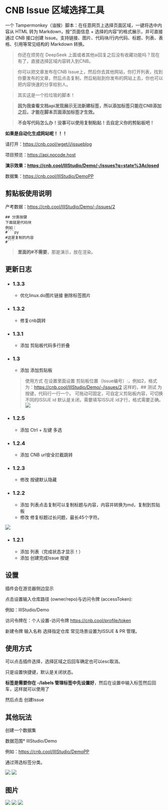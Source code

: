 # CNB Issue 区域选择工具

一个 Tampermonkey（油猴）脚本：在任意网页上选择页面区域，一键将选中内容从 HTML 转为 Markdown，按“页面信息 + 选择的内容”的格式展示，并可直接通过 CNB 接口创建 Issue。支持链接、图片、代码块/行内代码、标题、列表、表格、引用等常见结构的 Markdown 转换。

> 你还在烦劳在 DeepSeek 上面或者其他ai回复之后没有收藏功能吗？现在有了，直接选择区域内容转入到CNB。

> 你可以把文章发布在CNB Issue上，然后你去其他网站，你打开列表，找到你要发布的文章，然后点击复制，然后粘贴到你发布的网站上去，你也可以把内容快速的分享给别人。

> 其实这是一个捡垃圾的脚本！

> **因为我查看文档api发现展示无法新建标签，所以添加标签只能在CNB添加之后，才能在脚本页面添加标签才生效。**

> **不会写代码怎么办！没事可以使用复制粘贴！去自定义你的剪贴板吧！**

**如果是自动化生成网站呢！！！**

请打开：https://cnb.cool/wget/i/issueblog

项目预览：https://api.nocode.host

**演示效果：https://cnb.cool/IIIStudio/Demo/-/issues?q=state%3Aclosed**

数据集：https://cnb.cool/IIIStudio/DemoPP

## 剪贴板使用说明
产考数据：https://cnb.cool/IIIStudio/Demo/-/issues/2
```text
## 分类按键
下面就是代码块
例如：
#```py
#这是复制的内容
#```
```
> **里面的#不需要**，那是演示，放在渲染。

## 更新日志
- ### 1.3.3
    - 优化linux.do图片链接 删除标签图片
- ### 1.3.2
    - 修复cnb跳转
- ### 1.3.1
    - 添加 剪贴板代码多行折叠
- ### 1.3
    - 添加 添加剪贴板
    > 使用方式 在设置里面设置 剪贴板位置（Issue编号）:，例如2，格式为：https://cnb.cool/IIIStudio/Demo/-/issues/2 这样的，## 测试 为按键，代码行一行一个。
    > 可拖动可固定，可自定义剪贴板内容，可切换不同的ISSUE id
    > 默认是关闭，需要填写ISSUE id才行，格式需要正确。
    ![](./image/14.jpg)
- ### 1.2.5
    - 添加 Ctrl + 左键 多选
- ### 1.2.4
    - 添加 CNB url安全拦截跳转
- ### 1.2.3
    - 修改 按键默认隐藏
- ### 1.2.2
    - 添加 列表点击复制可以复制标题与内容，内容并转换为md，复制到剪贴板
    - 修改 修复标题过长问题，最长45个字符。

![](./image/13.jpg)

- ### 1.2.1
    - 添加 列表（完成状态才显示！）
    - 添加 创建完成Issue 按键


## 设置

插件会在游览器侧边显示

点击设置输入仓库路径 (owner/repo)与访问令牌 (accessToken):

例如：IIIStudio/Demo

访问令牌在：个人设置-访问令牌 https://cnb.cool/profile/token

新建令牌 输入名称 选择指定仓库 常见场景设置为ISSUE & PR 管理。

## 使用方式

可以点击插件选择，选择区域之后回车确定也可以esc取消。

只是设置快捷键，默认是关闭状态。

**标签是需要你在 -/labels 管理标签中先设置好**，然后在设置中输入标签然后回车，这样就可以使用了

然后点击 创建Issue

## 其他玩法

创建一个数据集

数据范围*
IIIStudio/Demo

例如：https://cnb.cool/IIIStudio/DemoPP

通过筛选标签分类。

![](./image/7.jpg)
![](./image/8.jpg)

## 图片

![](./image/9.jpg)
![](./image/10.jpg)
![](./image/11.jpg)